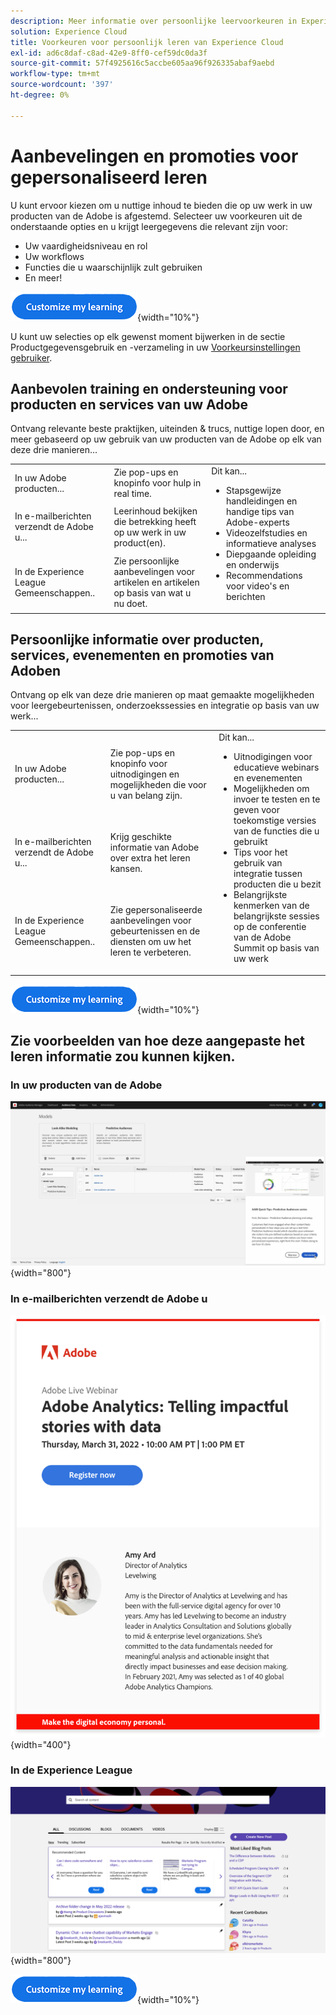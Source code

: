 ```yaml
---
description: Meer informatie over persoonlijke leervoorkeuren in Experience Cloud. Hierdoor kunnen klanten gepersonaliseerde hulp en promoties ontvangen via e-mail, in hun Adobe Experience Cloud-producten en binnen de Adobe Experience League-gemeenschappen op basis van hun verbruiksgegevens.
solution: Experience Cloud
title: Voorkeuren voor persoonlijk leren van Experience Cloud
exl-id: ad6c8daf-c8ad-42e9-8ff0-cef59dc0da3f
source-git-commit: 57f4925616c5accbe605aa96f926335abaf9aebd
workflow-type: tm+mt
source-wordcount: '397'
ht-degree: 0%

---
```


# Aanbevelingen en promoties voor gepersonaliseerd leren

U kunt ervoor kiezen om u nuttige inhoud te bieden die op uw werk in uw producten van de Adobe is afgestemd. Selecteer uw voorkeuren uit de onderstaande opties en u krijgt leergegevens die relevant zijn voor:

* Uw vaardigheidsniveau en rol
* Uw workflows
* Functies die u waarschijnlijk zult gebruiken
* En meer!

[![](assets/personalized-learning-customize-learning-button.png)](https://experience.adobe.com/?shell_forceuserconsent=true#/home){width="10%"}


U kunt uw selecties op elk gewenst moment bijwerken in de sectie Productgegevensgebruik en -verzameling in uw [Voorkeursinstellingen gebruiker](https://experience.adobe.com/preferences/).





## Aanbevolen training en ondersteuning voor producten en services van uw Adobe

Ontvang relevante beste praktijken, uiteinden &amp; trucs, nuttige lopen door, en meer gebaseerd op uw gebruik van uw producten van de Adobe op elk van deze drie manieren...

<table>
<tbody>
  <tr>
    <td>In uw Adobe producten...<br></td>
    <td>Zie pop-ups en knopinfo voor hulp in real time.</td>
    <td rowspan="3">Dit kan... <ul><li>Stapsgewijze handleidingen en handige tips van Adobe-experts</li> 
    <li>Videozelfstudies en informatieve analyses</li> 
    <li>Diepgaande opleiding en onderwijs</li> 
    <li>Recommendations voor video's en berichten</li>
    </ul></td>
  </tr>
  <tr>
    <td>In e-mailberichten verzendt de Adobe u...</td>
    <td>Leerinhoud bekijken die betrekking heeft op uw werk in uw product(en).</td>
  </tr>
  <tr>
    <td>In de Experience League Gemeenschappen..</td>
    <td>Zie persoonlijke aanbevelingen voor artikelen en artikelen op basis van wat u nu doet.</td>
  </tr>
</tbody>
</table>



## Persoonlijke informatie over producten, services, evenementen en promoties van Adoben

Ontvang op elk van deze drie manieren op maat gemaakte mogelijkheden voor leergebeurtenissen, onderzoekssessies en integratie op basis van uw werk...

<table>
<tbody>
  <tr>
    <td>In uw Adobe producten...<br></td>
    <td>Zie pop-ups en knopinfo voor uitnodigingen en mogelijkheden die voor u van belang zijn.</td>
    <td rowspan="3">Dit kan... <ul>
    <li>Uitnodigingen voor educatieve webinars en evenementen</li> 
    <li>Mogelijkheden om invoer te testen en te geven voor toekomstige versies van de functies die u gebruikt</li>
    <li>Tips voor het gebruik van integratie tussen producten die u bezit</li> 
    <li>Belangrijkste kenmerken van de belangrijkste sessies op de conferentie van de Adobe Summit op basis van uw werk</li>
    </ul></td>
  </tr>
  <tr>
    <td>In e-mailberichten verzendt de Adobe u...</td>
    <td>Krijg geschikte informatie van Adobe over extra het leren kansen.</td>
  </tr>
  <tr>
    <td>In de Experience League Gemeenschappen..</td>
    <td>Zie gepersonaliseerde aanbevelingen voor gebeurtenissen en de diensten om uw het leren te verbeteren.</td>
  </tr>
</tbody>
</table>


[![](assets/personalized-learning-customize-learning-button.png)](https://experience.adobe.com/?shell_forceuserconsent=true#/home){width="10%"}




## Zie voorbeelden van hoe deze aangepaste het leren informatie zou kunnen kijken.


### In uw producten van de Adobe

![](assets/personalized-learning-in-product.gif){width="800"}



### In e-mailberichten verzendt de Adobe u

![](assets/personalized-learning-email.png){width="400"}



### In de Experience League

![](assets/personalized-learning-communities.png){width="800"}



[![](assets/personalized-learning-customize-learning-button.png)](https://experience.adobe.com/?shell_forceuserconsent=true#/home){width="10%"}
